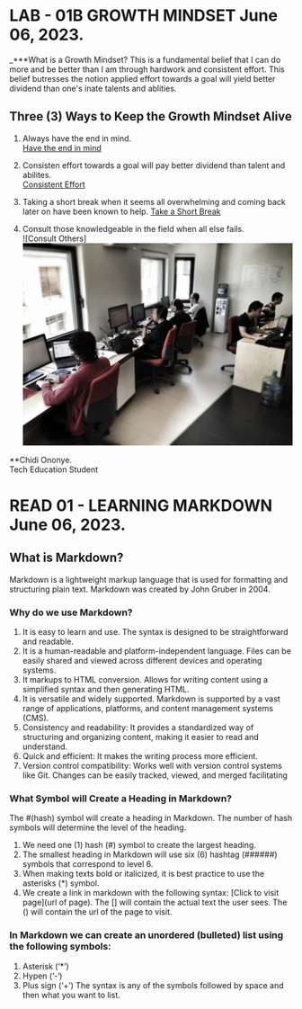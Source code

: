 # LAB - 01B GROWTH MINDSET June 06, 2023.

_***What is a Growth Mindset?
This is a fundamental belief that I can do more and be better than I am through hardwork and consistent effort. This belief butresses the notion applied effort towards a goal will yield better dividend than one's inate talents and ablities.   

## Three (3) Ways to Keep the Growth Mindset Alive
1. Always have the end in mind.   
[Have the end in mind](https://www.bing.com/images/search?view=detailV2&ccid=1xinw2dj&id=1695B3DA25A10CA6031AED040B17E27AA1FA30D6&thid=OIP.1xinw2djbwBKKkJ6bddtqwAAAA&mediaurl=https%3A%2F%2Fi.pinimg.com%2F474x%2Fa6%2Fb5%2Fe5%2Fa6b5e5ce637a5867ba1c10267bef71d8.jpg&cdnurl=https%3A%2F%2Fth.bing.com%2Fth%2Fid%2FR.d718a7c367636f004a2a427a6dd76dab%3Frik%3D1jD6oXriFwsE7Q%26pid%3DImgRaw%26r%3D0&exph=474&expw=474&q=free+stock+image+showing+consisten+effort&simid=608048635243732048&form=IRPRST&ck=3F90DB4C26AF175F2E9487F81B60F5D1&selectedindex=13&ajaxhist=0&ajaxserp=0&pivotparams=insightsToken%3Dccid_eI%252FNkp8W*cp_77AB35F76B0FAA514731E19387C56B5D*mid_609019225602032F66FD71387B299A07F55D7E12*simid_608015323476005874*thid_OIP.eI!_Nkp8We9OZHR!_daucNdgHaHa&vt=0&sim=11&iss=VSI&ajaxhist=0&ajaxserp=0)

2. Consisten effort towards a goal will pay better dividend than talent and abilites.   
[Consistent Effort](https://www.bing.com/images/search?view=detailV2&ccid=ta79peMq&id=8541229BA43F9F8A429C982B95092F37BAB26052&thid=OIP.ta79peMqDQ64wha71HQLPAHaDl&mediaurl=https%3A%2F%2Fi.pinimg.com%2Foriginals%2Fa8%2Fdf%2Fed%2Fa8dfedd37a83cbe2d021008cf2fcef5f.png&cdnurl=https%3A%2F%2Fth.bing.com%2Fth%2Fid%2FR.b5aefda5e32a0d0eb8c216bbd4740b3c%3Frik%3DUmCyujcvCZUrmA%26pid%3DImgRaw%26r%3D0&exph=436&expw=900&q=free+stock+image+showing+consisten+effort&simid=607997155764088089&form=IRPRST&ck=1FA3FC4381C945D41057B0CD388EA138&selectedindex=1&ajaxhist=0&ajaxserp=0&vt=0&sim=11)

3. Taking a short break when it seems all overwhelming and coming back later on have been known to help.
[Take a Short Break](https://www.bing.com/images/search?view=detailV2&ccid=vupylNDk&id=C5FEEDA2D19CE3666245AFFC43A4DDB135A8873D&thid=OIP.vupylNDkkgtcj4-zykCWhAHaDt&mediaurl=https%3a%2f%2fhealthyvoyager.com%2fwp-content%2fuploads%2f2017%2f09%2frelax-05.jpg&cdnurl=https%3a%2f%2fth.bing.com%2fth%2fid%2fR.beea7294d0e4920b5c8f8fb3ca409684%3frik%3dPYeoNbHdpEP8rw%26pid%3dImgRaw%26r%3d0&exph=1024&expw=2048&q=free+stock+image+showing+people+relaxing&simid=607997915990995328&FORM=IRPRST&ck=20AE48DBA3A6DE6103DC1A576FC8771D&selectedIndex=0&idpp=overlayview&ajaxhist=0&ajaxserp=0)

4. Consult those knowledgeable in the field when all else fails.   
![Consult Others]<img src="tykeu.jpg" alt="Consult Others">

**Chidi Ononye.   
Tech Education Student



# READ 01 - LEARNING MARKDOWN June 06, 2023.

## What is Markdown?
Markdown is a lightweight markup language that is used for formatting and structuring plain text. Markdown was created by John Gruber in 2004. 

### Why do we use Markdown? 
1.	It is easy to learn and use. The syntax is designed to be straightforward and readable. 
2.	It is a human-readable and platform-independent language. Files can be easily shared and viewed across different devices and operating systems. 
3.	It markups to HTML conversion. Allows for writing content using a simplified syntax and then generating HTML. 
4.	It is versatile and widely supported. Markdown is supported by a vast range of applications, platforms, and content management systems (CMS).
5.	Consistency and readability: It provides a standardized way of structuring and organizing content, making it easier to read and understand. 
6.	Quick and efficient: It makes the writing process more efficient. 
7.	Version control compatibility: Works well with version control systems like Git. Changes can be easily tracked, viewed, and merged facilitating 

### What Symbol will Create a Heading in Markdown?
The #(hash) symbol will create a heading in Markdown. The number of hash symbols will determine the level of the heading. 
1.	We need one (1) hash (#) symbol to create the largest heading. 
2.	The smallest heading in Markdown will use six (6) hashtag (######) symbols that correspond to level 6. 
3.	When making texts bold or italicized, it is best practice to use the asterisks (*) symbol. 
4.	We create a link in markdown with the following syntax: [Click to visit page](url of page). The [] will contain the actual text the user sees. The () will contain the url of the page to visit. 

### In Markdown we can create an unordered (bulleted) list using the following symbols:
1.	Asterisk (‘*’)
2.	Hypen (‘-‘)
3.	Plus sign (‘+’)
The syntax is any of the symbols followed by space and then what you want to list. 
